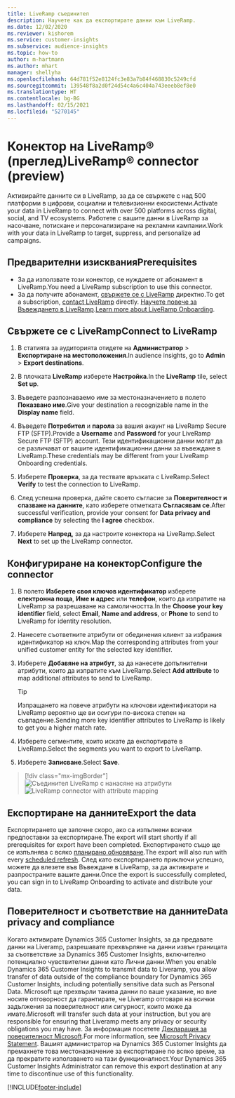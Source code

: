 ```yaml
---
title: LiveRamp съединител
description: Научете как да експортирате данни към LiveRamp.
ms.date: 12/02/2020
ms.reviewer: kishorem
ms.service: customer-insights
ms.subservice: audience-insights
ms.topic: how-to
author: m-hartmann
ms.author: mhart
manager: shellyha
ms.openlocfilehash: 64d781f52e8124fc3e83a7b84f468830c5249cfd
ms.sourcegitcommit: 139548f8a2d0f24d54c4a6c404a743eeeb8ef8e0
ms.translationtype: HT
ms.contentlocale: bg-BG
ms.lasthandoff: 02/15/2021
ms.locfileid: "5270145"
---
```

# <a name="liverampreg-connector-preview"></a><span data-ttu-id="f06ab-103">Конектор на LiveRamp&reg; (преглед)</span><span class="sxs-lookup"><span data-stu-id="f06ab-103">LiveRamp&reg; connector (preview)</span></span>

<span data-ttu-id="f06ab-104">Активирайте данните си в LiveRamp, за да се свържете с над 500 платформи в цифрови, социални и телевизионни екосистеми.</span><span class="sxs-lookup"><span data-stu-id="f06ab-104">Activate your data in LiveRamp to connect with over 500 platforms across digital, social, and TV ecosystems.</span></span> <span data-ttu-id="f06ab-105">Работете с вашите данни в LiveRamp за насочване, потискане и персонализиране на рекламни кампании.</span><span class="sxs-lookup"><span data-stu-id="f06ab-105">Work with your data in LiveRamp to target, suppress, and personalize ad campaigns.</span></span>

## <a name="prerequisites"></a><span data-ttu-id="f06ab-106">Предварителни изисквания</span><span class="sxs-lookup"><span data-stu-id="f06ab-106">Prerequisites</span></span>

- <span data-ttu-id="f06ab-107">За да използвате този конектор, се нуждаете от абонамент в LiveRamp.</span><span class="sxs-lookup"><span data-stu-id="f06ab-107">You need a LiveRamp subscription to use this connector.</span></span>
- <span data-ttu-id="f06ab-108">За да получите абонамент, [свържете се с LiveRamp](https://liveramp.com/contact/) директно.</span><span class="sxs-lookup"><span data-stu-id="f06ab-108">To get a subscription, [contact LiveRamp](https://liveramp.com/contact/) directly.</span></span> <span data-ttu-id="f06ab-109">[Научете повече за Въвеждането в LiveRamp](https://liveramp.com/our-platform/data-onboarding/).</span><span class="sxs-lookup"><span data-stu-id="f06ab-109">[Learn more about LiveRamp Onboarding](https://liveramp.com/our-platform/data-onboarding/).</span></span>

## <a name="connect-to-liveramp"></a><span data-ttu-id="f06ab-110">Свържете се с LiveRamp</span><span class="sxs-lookup"><span data-stu-id="f06ab-110">Connect to LiveRamp</span></span>

1. <span data-ttu-id="f06ab-111">В статията за аудиторията отидете на **Администратор** > **Експортиране на местоположения**.</span><span class="sxs-lookup"><span data-stu-id="f06ab-111">In audience insights, go to **Admin** > **Export destinations**.</span></span>

1. <span data-ttu-id="f06ab-112">В плочката **LiveRamp** изберете **Настройка**.</span><span class="sxs-lookup"><span data-stu-id="f06ab-112">In the **LiveRamp** tile, select **Set up**.</span></span>

1. <span data-ttu-id="f06ab-113">Въведете разпознаваемо име за местоназначението в полето **Показвано име**.</span><span class="sxs-lookup"><span data-stu-id="f06ab-113">Give your destination a recognizable name in the **Display name** field.</span></span>

1. <span data-ttu-id="f06ab-114">Въведете **Потребител** и **парола** за вашия акаунт на LiveRamp Secure FTP (SFTP).</span><span class="sxs-lookup"><span data-stu-id="f06ab-114">Provide a **Username** and **Password** for your LiveRamp Secure FTP (SFTP) account.</span></span>
<span data-ttu-id="f06ab-115">Тези идентификационни данни могат да се различават от вашите идентификационни данни за въвеждане в LiveRamp.</span><span class="sxs-lookup"><span data-stu-id="f06ab-115">These credentials may be different from your LiveRamp Onboarding credentials.</span></span>

1. <span data-ttu-id="f06ab-116">Изберете **Проверка**, за да тествате връзката с LiveRamp.</span><span class="sxs-lookup"><span data-stu-id="f06ab-116">Select **Verify** to test the connection to LiveRamp.</span></span>

1. <span data-ttu-id="f06ab-117">След успешна проверка, дайте своето съгласие за **Поверителност и спазване на данните**, като изберете отметката **Съгласявам се**.</span><span class="sxs-lookup"><span data-stu-id="f06ab-117">After successful verification, provide your consent for **Data privacy and compliance** by selecting the **I agree** checkbox.</span></span>

1. <span data-ttu-id="f06ab-118">Изберете **Напред**, за да настроите конектора на LiveRamp.</span><span class="sxs-lookup"><span data-stu-id="f06ab-118">Select **Next** to set up the LiveRamp connector.</span></span>

## <a name="configure-the-connector"></a><span data-ttu-id="f06ab-119">Конфигуриране на конектор</span><span class="sxs-lookup"><span data-stu-id="f06ab-119">Configure the connector</span></span>

1. <span data-ttu-id="f06ab-120">В полето **Изберете своя ключов идентификатор** изберете **електронна поща**, **Име и адрес** или **телефон**, които да изпратите на LiveRamp за разрешаване на самоличността.</span><span class="sxs-lookup"><span data-stu-id="f06ab-120">In the **Choose your key identifier** field, select **Email**,  **Name and address**, or **Phone** to send to LiveRamp for identity resolution.</span></span>

1. <span data-ttu-id="f06ab-121">Нанесете съответните атрибути от обединения клиент за избрания идентификатор на ключ.</span><span class="sxs-lookup"><span data-stu-id="f06ab-121">Map the corresponding attributes from your unified customer entity for the selected key identifier.</span></span>

1. <span data-ttu-id="f06ab-122">Изберете **Добавяне на атрибут**, за да нанесете допълнителни атрибути, които да изпратите към LiveRamp.</span><span class="sxs-lookup"><span data-stu-id="f06ab-122">Select **Add attribute** to map additional attributes to send to LiveRamp.</span></span>

   > [!TIP]
   > <span data-ttu-id="f06ab-123">Изпращането на повече атрибути на ключови идентификатори на LiveRamp вероятно ще ви осигури по-висока степен на съвпадение.</span><span class="sxs-lookup"><span data-stu-id="f06ab-123">Sending more key identifier attributes to LiveRamp is likely to get you a higher match rate.</span></span>

1. <span data-ttu-id="f06ab-124">Изберете сегментите, които искате да експортирате в LiveRamp.</span><span class="sxs-lookup"><span data-stu-id="f06ab-124">Select the segments you want to export to LiveRamp.</span></span>

1. <span data-ttu-id="f06ab-125">Изберете **Записване**.</span><span class="sxs-lookup"><span data-stu-id="f06ab-125">Select **Save**.</span></span>

> [!div class="mx-imgBorder"]
> <span data-ttu-id="f06ab-126">![Съединител LiveRamp с нанасяне на атрибути](media/export-liveramp-segments.png "Съединител LiveRamp с нанасяне на атрибути")</span><span class="sxs-lookup"><span data-stu-id="f06ab-126">![LiveRamp connector with attribute mapping](media/export-liveramp-segments.png "LiveRamp connector with attribute mapping")</span></span>

## <a name="export-the-data"></a><span data-ttu-id="f06ab-127">Експортиране на данните</span><span class="sxs-lookup"><span data-stu-id="f06ab-127">Export the data</span></span>

<span data-ttu-id="f06ab-128">Експортирането ще започне скоро, ако са изпълнени всички предпоставки за експортиране.</span><span class="sxs-lookup"><span data-stu-id="f06ab-128">The export will start shortly if all prerequisites for export have been completed.</span></span> <span data-ttu-id="f06ab-129">Експортирането също ще се изпълнява с всяко [планирано обновяване](system.md#schedule-tab).</span><span class="sxs-lookup"><span data-stu-id="f06ab-129">The export will also run with every [scheduled refresh](system.md#schedule-tab).</span></span>
<span data-ttu-id="f06ab-130">След като експортирането приключи успешно, можете да влезете във Въвеждане в LiveRamp, за да активирате и разпространите вашите данни.</span><span class="sxs-lookup"><span data-stu-id="f06ab-130">Once the export is successfully completed, you can sign in to LiveRamp Onboarding to activate and distribute your data.</span></span>

## <a name="data-privacy-and-compliance"></a><span data-ttu-id="f06ab-131">Поверителност и съответствие на данните</span><span class="sxs-lookup"><span data-stu-id="f06ab-131">Data privacy and compliance</span></span>

<span data-ttu-id="f06ab-132">Когато активирате Dynamics 365 Customer Insights, за да предавате данни на Liveramp, разрешавате прехвърляне на данни извън границата за съответствие за Dynamics 365 Customer Insights, включително потенциално чувствителни данни като Лични данни.</span><span class="sxs-lookup"><span data-stu-id="f06ab-132">When you enable Dynamics 365 Customer Insights to transmit data to Liveramp, you allow transfer of data outside of the compliance boundary for Dynamics 365 Customer Insights, including potentially sensitive data such as Personal Data.</span></span> <span data-ttu-id="f06ab-133">Microsoft ще прехвърли такива данни по ваше указание, но вие носите отговорност да гарантирате, че Liveramp отговаря на всички задължения за поверителност или сигурност, които може да имате.</span><span class="sxs-lookup"><span data-stu-id="f06ab-133">Microsoft will transfer such data at your instruction, but you are responsible for ensuring that Liveramp meets any privacy or security obligations you may have.</span></span> <span data-ttu-id="f06ab-134">За информация посетете [Декларация за поверителност Microsoft](https://go.microsoft.com/fwlink/?linkid=396732).</span><span class="sxs-lookup"><span data-stu-id="f06ab-134">For more information, see [Microsoft Privacy Statement](https://go.microsoft.com/fwlink/?linkid=396732).</span></span>
<span data-ttu-id="f06ab-135">Вашият администратор на Dynamics 365 Customer Insights да премахнете това местоназначение за експортиране по всяко време, за да прекратите използването на тази функционалност.</span><span class="sxs-lookup"><span data-stu-id="f06ab-135">Your Dynamics 365 Customer Insights Administrator can remove this export destination at any time to discontinue use of this functionality.</span></span>

[!INCLUDE[footer-include](../includes/footer-banner.md)]